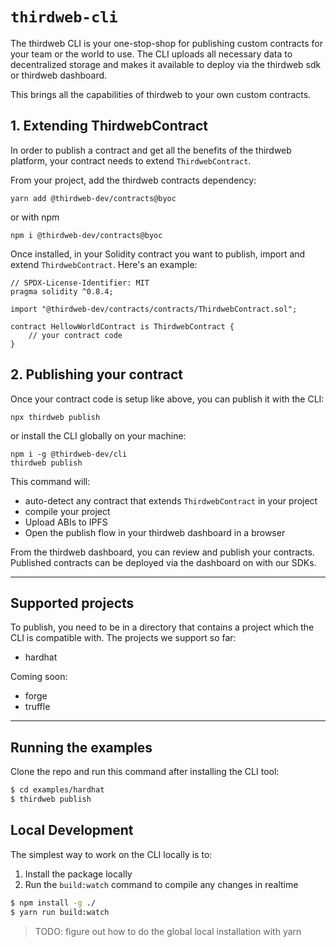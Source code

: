 # `thirdweb-cli`

The thirdweb CLI is your one-stop-shop for publishing custom contracts for your team or the world to use. The CLI uploads all necessary data to decentralized storage and makes it available to deploy via the thirdweb sdk or thirdweb dashboard.

This brings all the capabilities of thirdweb to your own custom contracts.

## 1. Extending ThirdwebContract

In order to publish a contract and get all the benefits of the thirdweb platform, your contract needs to extend `ThirdwebContract`.

From your project, add the thirdweb contracts dependency:

```shell
yarn add @thirdweb-dev/contracts@byoc
```

or with npm

```shell
npm i @thirdweb-dev/contracts@byoc
```

Once installed, in your Solidity contract you want to publish, import and extend `ThirdwebContract`. Here's an example:

```solidity
// SPDX-License-Identifier: MIT
pragma solidity ^0.8.4;

import "@thirdweb-dev/contracts/contracts/ThirdwebContract.sol";

contract HellowWorldContract is ThirdwebContract {
    // your contract code
}
```

## 2. Publishing your contract

Once your contract code is setup like above, you can publish it with the CLI:

```shell
npx thirdweb publish
```

or install the CLI globally on your machine:

```shell
npm i -g @thirdweb-dev/cli
thirdweb publish
```

This command will:

- auto-detect any contract that extends `ThirdwebContract` in your project
- compile your project
- Upload ABIs to IPFS
- Open the publish flow in your thirdweb dashboard in a browser

From the thirdweb dashboard, you can review and publish your contracts. Published contracts can be deployed via the dashboard on with our SDKs.

---

## Supported projects

To publish, you need to be in a directory that contains a project which the CLI is compatible
with. The projects we support so far:

- hardhat

Coming soon:

- forge
- truffle

---

## Running the examples

Clone the repo and run this command after installing the CLI tool:

```bash
$ cd examples/hardhat
$ thirdweb publish
```

## Local Development

The simplest way to work on the CLI locally is to:

1. Install the package locally
2. Run the `build:watch` command to compile any changes in realtime

```bash
$ npm install -g ./
$ yarn run build:watch
```

> TODO: figure out how to do the global local installation with yarn
